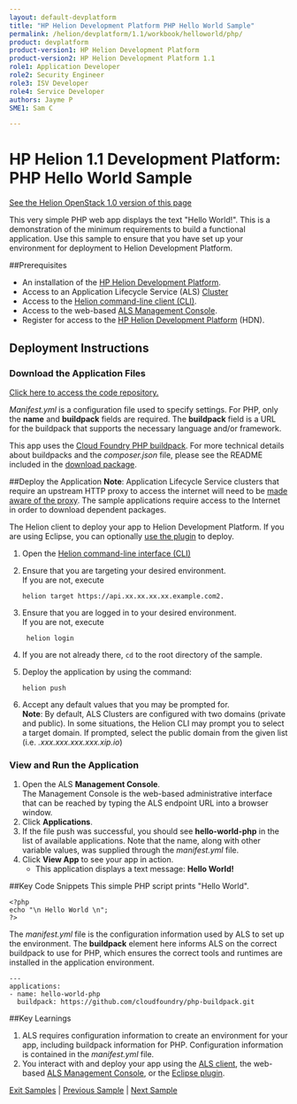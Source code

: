 ```yaml
---
layout: default-devplatform
title: "HP Helion Development Platform PHP Hello World Sample"
permalink: /helion/devplatform/1.1/workbook/helloworld/php/
product: devplatform
product-version1: HP Helion Development Platform
product-version2: HP Helion Development Platform 1.1
role1: Application Developer
role2: Security Engineer
role3: ISV Developer 
role4: Service Developer
authors: Jayme P
SME1: Sam C

---
```

<!--PUBLISHED-->
# HP Helion 1.1 Development Platform: PHP Hello World Sample
[See the Helion OpenStack 1.0 version of this page](/helion/devplatform/workbook/helloworld/php/)

This very simple PHP web app displays the text "Hello World!". This is a demonstration of the minimum requirements to build a functional application. Use this sample to ensure that you have set up your environment for deployment to Helion Development Platform.

##Prerequisites
- An installation of the [HP Helion Development Platform](/helion/devplatform/1.1/install/).
- Access to an Application Lifecycle Service (ALS) [Cluster](/helion/devplatform/1.1/als/admin/cluster/)
- Access to the [Helion command-line client (CLI)](/helion/devplatform/1.1/als/user/client/).
- Access to the web-based [ALS Management Console](/helion/devplatform/1.1/als/user/console/).
- Register for access to the [HP Helion Development Platform](https://helion.hpwsportal.com/catalog.html#/Home/Show) (HDN).

<!--
## One-button Deployment to HP Helion
You can deploy this app automatically with the button below or with the manual 
instructions further down. But before you push the button, ensure that you have taken care of the [prerequisites](#prereq).

<a href="https://deploynow.hpcloud.com/?repoUrl=https://github.com/HelionDevPlatform/helion-hello-world-php"><img src="media/deploynow.png"/></a>
-->
## Deployment Instructions

### Download the Application Files
[Click here to access the code repository.](https://github.com/HelionDevPlatform/helion-hello-world-php)

*Manifest.yml* is a configuration file used to specify settings. For PHP, only the **name** and **buildpack** fields are required. The **buildpack** field is a URL for the buildpack that supports the necessary language and/or framework.

This app uses the [Cloud Foundry PHP buildpack](https://github.com/cloudfoundry/php-buildpack). For more technical details about buildpacks and the *composer.json* file, please see the README included in the [download package](https://github.com/HelionDevPlatform/helion-rabbitmq-php/).

##Deploy the Application
**Note**: Application Lifecycle Service clusters that require an upstream HTTP proxy to access the internet will need to be [made aware of the proxy](/helion/devplatform/1.1/als/admin/server/configuration/#staging-cache-app-http-proxy). The sample applications require access to the Internet in order to download dependent packages. 

The Helion client to deploy your app to Helion Development Platform.  If you are using Eclipse, you can optionally [use the plugin](/helion/devplatform/1.1/eclipse/) to deploy.

1.	Open the [Helion command-line interface (CLI)](/helion/devplatform/1.1/als/user/reference/client-ref/)
3.	Ensure that you are targeting your desired environment.  <br> If you are not, execute
	
		helion target https://api.xx.xx.xx.xx.example.com2.	


1. Ensure that you are logged in to your desired environment.  <br>If you are not, execute
	
		helion login
	
4.	If you are not already there, `cd` to the root directory of the sample.
5.	Deploy the application by using the command:
	
		helion push 


1. Accept any default values that you may be prompted for. <br>**Note**: By default, ALS Clusters are configured with two domains (private and public).  In some situations, the Helion CLI may prompt you to select a target domain.  If prompted, select the public domain from the given list (i.e. *<app-name>.xxx.xxx.xxx.xxx.xip.io*)

### View and Run the Application
1.	Open the ALS **Management Console**. <br /> The Management Console is the web-based administrative interface that can be reached by typing the ALS endpoint URL into a browser window.
2.	Click **Applications**.
3.	If the file push was successful, you should see **hello-world-php** in the list of available applications. Note that the name, along with other variable values, was supplied through the *manifest.yml* file.
5.	Click **View App** to see your app in action.
	- This application displays a text message: **Hello World!**

##Key Code Snippets
This simple PHP script prints "Hello World".
	
	<?php
	echo "\n Hello World \n";
	?>

The *manifest.yml* file is the configuration information used by ALS to set up the environment. The **buildpack** element here informs ALS on the correct buildpack to use for PHP, which ensures the correct tools and runtimes are installed in the application environment.

	---
	applications:
	- name: hello-world-php  
	  buildpack: https://github.com/cloudfoundry/php-buildpack.git

##Key Learnings
1. ALS requires configuration information to create an environment for your app, including buildpack information for PHP. Configuration information is contained in the *manifest.yml* file.
2. You interact with and deploy your app using the [ALS client](/helion/devplatform/1.1/als/user/reference/client-ref/), the web-based [ALS Management Console](/helion/devplatform/1.1/als/user/console/), or the [Eclipse plugin](/helion/devplatform/1.1/eclipse/).

[Exit Samples](/helion/devplatform/1.1/appdev) | [Previous Sample](/helion/devplatform/1.1/workbook/messaging/php/) | [Next Sample](/helion/devplatform/1.1/workbook/database/php/)
